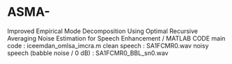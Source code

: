 # ASMA-
Improved Empirical Mode Decomposition Using Optimal Recursive Averaging Noise Estimation for Speech Enhancement / MATLAB CODE 
main code : iceemdan_omlsa_imcra.m
clean speech : SA1FCMR0.wav
noisy speech  (babble noise / 0 dB) : SA1FCMR0_BBL_sn0.wav
